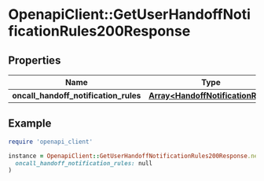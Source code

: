 # OpenapiClient::GetUserHandoffNotificationRules200Response

## Properties

| Name | Type | Description | Notes |
| ---- | ---- | ----------- | ----- |
| **oncall_handoff_notification_rules** | [**Array&lt;HandoffNotificationRule&gt;**](HandoffNotificationRule.md) |  |  |

## Example

```ruby
require 'openapi_client'

instance = OpenapiClient::GetUserHandoffNotificationRules200Response.new(
  oncall_handoff_notification_rules: null
)
```


